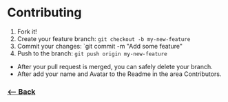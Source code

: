 # Contributing

1.  Fork it!
2.  Create your feature branch: `git checkout -b my-new-feature`
3.  Commit your changes: `git commit -m "Add some feature"
4.  Push to the branch: `git push origin my-new-feature`

- After your pull request is merged, you can safely delete your branch.
- After add your name and Avatar to the Readme in the area Contributors.

### [<-- Back](https://github.com/mariorodeghiero/react-redux-course)
